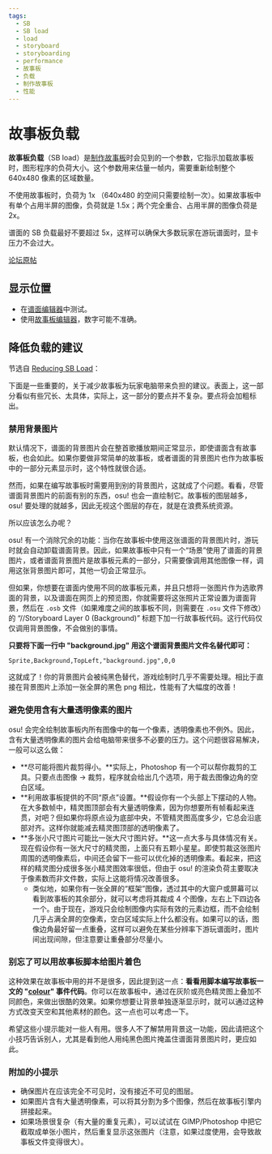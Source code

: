 ```yaml
---
tags:
  - SB
  - SB load
  - load
  - storyboard
  - storyboarding
  - performance
  - 故事板
  - 负载
  - 制作故事板
  - 性能
---
```


# 故事板负载

**故事板负载**（SB load）是[制作故事板](/wiki/Storyboard)时会见到的一个参数，它指示加载故事板时，图形程序的负荷大小。这个参数用来估量一帧内，需要重新绘制整个 640x480 像素的区域数量。

不使用故事板时，负荷为 1x （640x480 的空间只需要绘制一次）。如果故事板中有单个占用半屏的图像，负荷就是 1.5x；两个完全重合、占用半屏的图像负荷是 2x。

谱面的 SB 负载最好不要超过 5x，这样可以确保大多数玩家在游玩谱面时，显卡压力不会过大。

[论坛原帖](https://osu.ppy.sh/community/forums/posts/525077)

## 显示位置

- 在[谱面编辑器](/wiki/Client/Beatmap_editor)中测试。
- 使用[故事板编辑器](/wiki/Client/Beatmap_editor/Design)，数字可能不准确。

## 降低负载的建议

节选自 [Reducing SB Load](https://osu.ppy.sh/community/forums/topics/55177)：

下面是一些重要的，关于减少故事板为玩家电脑带来负担的建议。表面上，这一部分看似有些冗长、太具体，实际上，这一部分的要点并不复杂。要点将会加粗标出。

### 禁用背景图片

默认情况下，谱面的背景图片会在整首歌播放期间正常显示，即使谱面含有故事板，也会如此。如果你要做非常简单的故事板，或者谱面的背景图片也作为故事板中的一部分元素显示时，这个特性就很合适。

然而，如果在编写故事板时需要用到别的背景图片，这就成了个问题。看看，尽管谱面背景图片的前面有别的东西，osu! 也会一直绘制它。故事板的图层越多，osu! 要处理的就越多，因此无视这个图层的存在，就是在浪费系统资源。

所以应该怎么办呢？

osu! 有一个消除冗余的功能：当你在故事板中使用这张谱面的背景图片时，游玩时就会自动卸载谱面背景。因此，如果故事板中只有一个“场景”使用了谱面的背景图片，或者谱面背景图片是故事板元素的一部分，只需要像调用其他图像一样，调用这张背景图片即可，其他一切会正常显示。

但如果，你想要在谱面内使用不同的故事板元素，并且只想将一张图片作为选歌界面的背景，以及谱面在网页上的预览图，你就需要将这张照片正常设置为谱面背景，然后在 `.osb`  文件（如果难度之间的故事板不同，则需要在 `.osu` 文件下修改）的 “//Storyboard Layer 0 (Background)” 标题下加一行故事板代码。这行代码仅仅调用背景图像，不会做别的事情。

**只要将下面一行中 "background.jpg" 用这个谱面背景图片文件名替代即可：**

`Sprite,Background,TopLeft,"background.jpg",0,0`

这就成了！你的背景图片会被纯黑色替代，游戏绘制时几乎不需要处理。相比于直接在背景图片上添加一张全屏的黑色 png 相比，性能有了大幅度的改善！

### 避免使用含有大量透明像素的图片

osu! 会完全绘制故事板内所有图像中的每一个像素，透明像素也不例外。因此，含有大量透明像素的图片会给电脑带来很多不必要的压力。这个问题很容易解决，一般可以这么做：

- **尽可能将图片裁剪得小。**实际上，Photoshop 有一个可以帮你裁剪的工具。只要点击图像 -> 裁剪，程序就会给出几个选项，用于裁去图像边角的空白区域。
- **利用故事板提供的不同“原点”设置。**假设你有一个头部上下摆动的人物。在大多数帧中，精灵图顶部会有大量透明像素，因为你想要所有帧看起来连贯，对吧？但如果你将原点设为底部中央，不管精灵图高度多少，它总会沿底部对齐。这样你就能减去精灵图顶部的透明像素了。
- **多张小尺寸图片可能比一张大尺寸图片好。**这一点大多与具体情况有关。现在假设你有一张大尺寸的精灵图，上面只有五颗小星星。即使剪裁这张图片周围的透明像素后，中间还会留下一些可以优化掉的透明像素。看起来，把这样的精灵图分成很多张小精灵图效率很低，但由于 osu! 的渲染负荷主要取决于像素数而非文件数，实际上这能将情况改善很多。
  - 类似地，如果你有一张全屏的“框架”图像，透过其中的大窗户或屏幕可以看到故事板的其余部分，就可以考虑将其裁成 4 个图像，左右上下四边各一个。由于现在，游戏只会绘制图像内实际有效的元素边框，而不会绘制几乎占满全屏的空像素，空白区域实际上什么都没有。如果可以的话，图像边角最好留一点重叠，这样可以避免在某些分辨率下游玩谱面时，图片间出现间隙，但注意要让重叠部分尽量小。

### 别忘了可以用故事板脚本给图片着色

这种效果在故事板中用的并不是很多，因此提到这一点：**看看用脚本编写故事板一文的 "[colour](/wiki/Storyboard/Scripting/Commands#color-/-colour-(c)-command)" 事件代码**。你可以在故事板中，通过在灰阶或亮色精灵图上叠加不同颜色，来做出很酷的效果。如果你想要让背景单独逐渐显示时，就可以通过这种方式改变天空和其他素材的颜色。这一点也可以考虑一下。

希望这些小提示能对一些人有用。很多人不了解禁用背景这一功能，因此请把这个小技巧告诉别人，尤其是看到他人用纯黑色图片掩盖住谱面背景图片时，更应如此。

### 附加的小提示

- 确保图片在应该完全不可见时，没有接近不可见的图层。
- 如果图片含有大量透明像素，可以将其分割为多个图像，然后在故事板引擎内拼接起来。
- 如果场景很复杂（有大量的重复元素），可以试试在 GIMP/Photoshop 中把它截取成单张小图片，然后重复显示这张图片（注意，如果过度使用，会导致故事板文件变得很大）。

